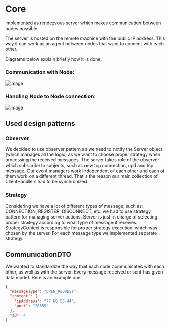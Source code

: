 # Core

implemented as rendezvous server which makes communication between nodes possible.

The server is hosted on the remote machine with the public IP address. This way it can work as an agent between nodes that want to connect with each other.


Diagrams below explain briefly how it is done.

### Communication with Node:
![image](https://user-images.githubusercontent.com/30171233/143587283-26e3750c-433a-442d-ab97-bc88fcca1ef1.png)

### Handling Node to Node connection:
![image](https://user-images.githubusercontent.com/30171233/143587375-0dec4f69-e80d-435a-b8f4-97b3042c1ae2.png)

## Used design patterns

### Observer

We decided to use observer pattern as we need to notify the Server object (which manages all the logic) as we want to choose proper strategy when processing the received messages.
The server takes role of the observer which subscribe to subjects, such as new tcp connection, upd and tcp message.
Our event managers work independent of each other and each of them work on a different thread.
That's the reason our main collection of ClientHandlers had to be synchronized.

### Strategy

Considering we have a lot of different types of message, such as: CONNECTION, REGISTER, DISCONNECT, etc.
we had to use strategy pattern for managing server actions. Server is just in charge of selecting proper strategy according to what type of message it receives.
StrategyContext is responsible for proper strategy execution, which was chosen by the server. For each message type we implemented separate strategy.

## CommunicationDTO

We wanted to standardize the way that each node communicates with each other, as well as with the server. Every message received or sent has given data model. Here is an example one:

```JSON
{
  "messageType": "OPEN_REQUEST",
  "content": {
    "ipAddress": "77.66.55.44",
    "port": "26655"
  },
  "ID": 4
}
```









